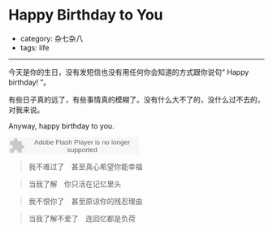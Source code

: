 # Happy Birthday to You
- category: 杂七杂八
- tags: life

---

今天是你的生日，没有发短信也没有用任何你会知道的方式跟你说句“ Happy birthday! ”。

有些日子真的远了，有些事情真的模糊了。没有什么大不了的，没什么过不去的，对我来说。

Anyway, happy birthday to you.

<embed src="http://www.xiami.com/widget/0_382776/singlePlayer.swf" type="application/x-shockwave-flash" width="257" height="33" wmode="transparent"></embed>

>我不难过了　甚至真心希望你能幸福

>当我了解　你只活在记忆里头

>我不恨你了　甚至原谅你的残忍理由

>当我了解不爱了　连回忆都是负荷